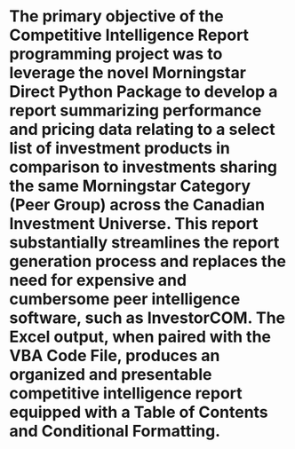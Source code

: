 # The primary objective of the Competitive Intelligence Report programming project was to leverage the novel Morningstar Direct Python Package to develop a report summarizing performance and pricing data relating to a select list of investment products in comparison to investments sharing the same Morningstar Category (Peer Group) across the Canadian Investment Universe. This report substantially streamlines the report generation process and replaces the need for expensive and cumbersome peer intelligence software, such as InvestorCOM. The Excel output, when paired with the VBA Code File, produces an organized and presentable competitive intelligence report equipped with a Table of Contents and Conditional Formatting. 

